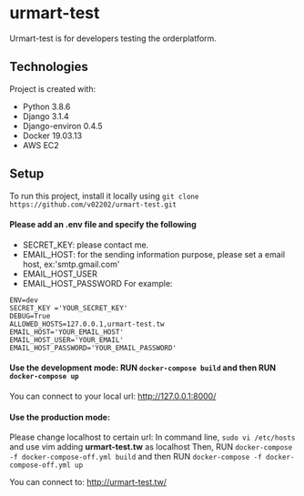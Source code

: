 # urmart-test
Urmart-test is for developers testing the orderplatform. 

## Technologies
Project is created with:
* Python 3.8.6
* Django 3.1.4
* Django-environ 0.4.5
* Docker 19.03.13
* AWS EC2

## Setup
To run this project, install it locally using `git clone https://github.com/v02202/urmart-test.git`

#### Please add an .env file and specify the following
* SECRET_KEY: please contact me. 
* EMAIL_HOST: for the sending information purpose, please set a email host, ex:'smtp.gmail.com'
* EMAIL_HOST_USER
* EMAIL_HOST_PASSWORD
For example:
```
ENV=dev
SECRET_KEY ='YOUR_SECRET_KEY'
DEBUG=True
ALLOWED_HOSTS=127.0.0.1,urmart-test.tw
EMAIL_HOST='YOUR_EMAIL_HOST'
EMAIL_HOST_USER='YOUR_EMAIL'
EMAIL_HOST_PASSWORD='YOUR_EMAIL_PASSWORD'
```
#### Use the development mode: RUN ```docker-compose build``` and then RUN ```docker-compose up```
You can connect to your local url: http://127.0.0.1:8000/

#### Use the production mode: 
Please change localhost to certain url:
In command line,
```sudo vi /etc/hosts```
and use vim adding **urmart-test.tw** as localhost
Then, RUN ```docker-compose -f docker-compose-off.yml build``` and then RUN ```docker-compose -f docker-compose-off.yml up```

You can connect to: http://urmart-test.tw/



